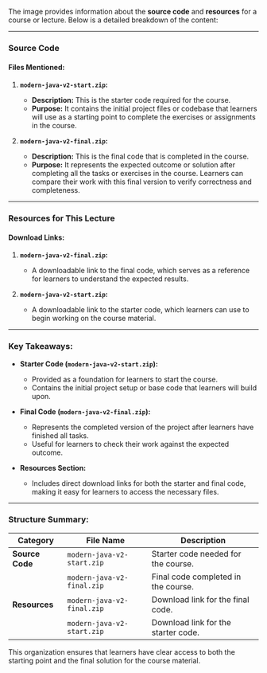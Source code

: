 The image provides information about the **source code** and **resources** for a course or lecture. Below is a detailed breakdown of the content:

---

### **Source Code**
#### **Files Mentioned:**
1. **`modern-java-v2-start.zip`:**
   - **Description:** This is the starter code required for the course.
   - **Purpose:** It contains the initial project files or codebase that learners will use as a starting point to complete the exercises or assignments in the course.

2. **`modern-java-v2-final.zip`:**
   - **Description:** This is the final code that is completed in the course.
   - **Purpose:** It represents the expected outcome or solution after completing all the tasks or exercises in the course. Learners can compare their work with this final version to verify correctness and completeness.

---

### **Resources for This Lecture**
#### **Download Links:**
1. **`modern-java-v2-final.zip`:**
   - A downloadable link to the final code, which serves as a reference for learners to understand the expected results.

2. **`modern-java-v2-start.zip`:**
   - A downloadable link to the starter code, which learners can use to begin working on the course material.

---

### **Key Takeaways:**
- **Starter Code (`modern-java-v2-start.zip`):**
  - Provided as a foundation for learners to start the course.
  - Contains the initial project setup or base code that learners will build upon.

- **Final Code (`modern-java-v2-final.zip`):**
  - Represents the completed version of the project after learners have finished all tasks.
  - Useful for learners to check their work against the expected outcome.

- **Resources Section:**
  - Includes direct download links for both the starter and final code, making it easy for learners to access the necessary files.

---

### **Structure Summary:**
| **Category**         | **File Name**                  | **Description**                                                                 |
|----------------------|-------------------------------|---------------------------------------------------------------------------------|
| **Source Code**      | `modern-java-v2-start.zip`    | Starter code needed for the course.                                             |
|                      | `modern-java-v2-final.zip`    | Final code completed in the course.                                             |
| **Resources**        | `modern-java-v2-final.zip`    | Download link for the final code.                                               |
|                      | `modern-java-v2-start.zip`    | Download link for the starter code.                                             |

This organization ensures that learners have clear access to both the starting point and the final solution for the course material.